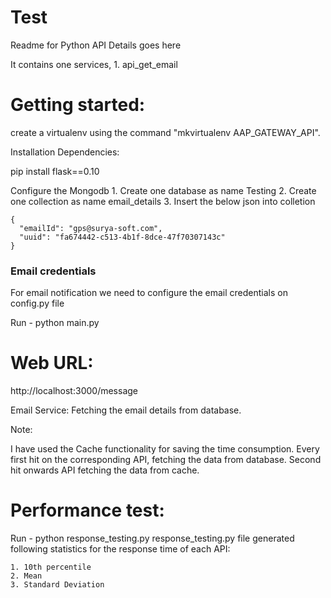 # Test

Readme for Python API Details goes here

It contains one services,
	1. api_get_email
	
Getting started:
================

create a virtualenv using the command "mkvirtualenv AAP_GATEWAY_API".

Installation Dependencies:

pip install flask==0.10

Configure the Mongodb 
	1. Create one database as name Testing
	2. Create one collection as name email_details
	3. Insert the below json into colletion

	{
	  "emailId": "gps@surya-soft.com",
	  "uuid": "fa674442-c513-4b1f-8dce-47f70307143c"
	}

### Email credentials
For email notification we need to configure the email credentials on config.py file

Run - python main.py

Web URL:
========

http://localhost:3000/message

Email Service: Fetching the email details from database.

Note: 

I have used the Cache functionality for saving the time consumption. Every first hit on the corresponding API, fetching the data from database. Second hit onwards API fetching the data from cache.

Performance test:
========

Run - python response_testing.py
response_testing.py file generated following statistics for the response time of each API:

    1. 10th percentile
    2. Mean
    3. Standard Deviation


 
